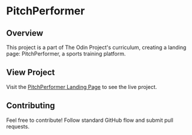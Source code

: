 # PitchPerformer

## Overview

This project is a part of The Odin Project's curriculum, creating a landing page: PitchPerformer, a sports training platform.

## View Project

Visit the [PitchPerformer Landing Page](https://rewhare-rgb.github.io/index.html/) to see the live project.

## Contributing

Feel free to contribute! Follow standard GitHub flow and submit pull requests.
